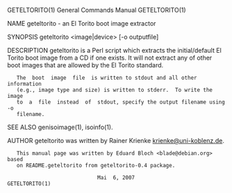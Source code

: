 GETELTORITO(1)             General Commands Manual             GETELTORITO(1)

NAME
       geteltorito - an El Torito boot image extractor

SYNOPSIS
       geteltorito <image|device> [-o outputfile]

DESCRIPTION
       geteltorito  is  a  Perl  script which extracts the initial/default El
       Torito boot image from a CD if one exists. It will not extract any  of
       other boot images that are allowed by the El Torito standard.

       The  boot  image  file  is written to stdout and all other information
       (e.g., image type and size) is written to stderr.  To write the  image
       to  a  file  instead  of  stdout, specify the output filename using -o
       filename.

SEE ALSO
       genisoimage(1), isoinfo(1).

AUTHOR
       geteltorito was written by Rainer Krienke <krienke@uni-koblenz.de>.

       This manual page was written by Eduard Bloch <blade@debian.org>  based
       on README.geteltorito from geteltorito-0.4 package.

                                 Mai  6, 2007                  GETELTORITO(1)
